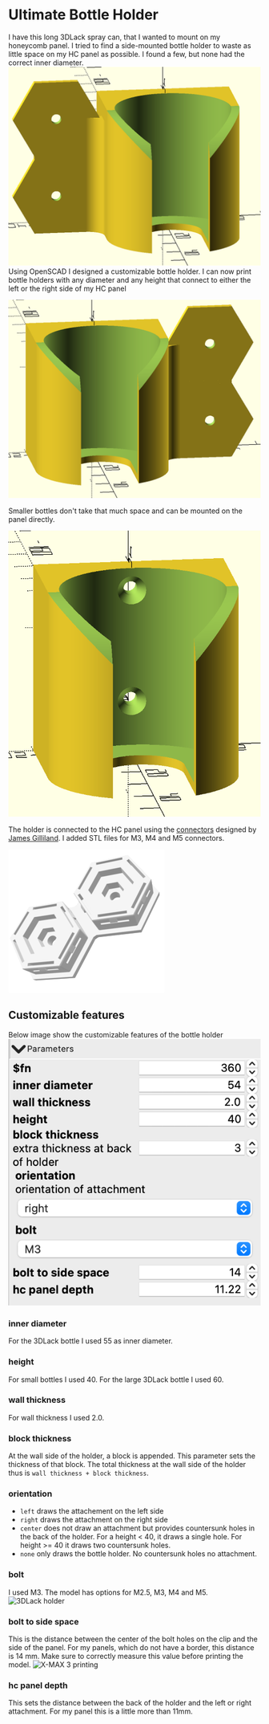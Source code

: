 # Ultimate Bottle Holder

I have this long 3DLack spray can, that I wanted to mount on my honeycomb panel. I tried to find a side-mounted bottle holder to waste as little space on my HC panel as possible. I found a few, but none had the correct inner diameter.
![bottle holder left](./images/bottle_holder_left.png)
Using OpenSCAD I designed a customizable bottle holder. I can now print bottle holders with any diameter and any height that connect to either the left or the right side of my HC panel

![bottle holder right](./images/bottle_holder_right.png)

Smaller bottles don't take that much space and can be mounted on the panel directly.

![bottle holder center](./images/bottle_holder_center.png)

The holder is connected to the HC panel using the [connectors](https://www.printables.com/model/511970-honeycomb-wall-system-openscad-connectors) designed by [James Gilliland](https://www.printables.com/@neclimdul).
I added STL files for M3, M4 and M5 connectors.

![James Gilliland connector](./images/connector.png)

## Customizable features
Below image show the customizable features of the bottle holder
![customizer](./images/customizer.png)

### inner diameter
For the 3DLack bottle I used 55 as inner diameter.

### height
For small bottles I used 40. For the large 3DLack bottle I used 60.

### wall thickness
For wall thickness I used 2.0.

### block thickness
At the wall side of the holder, a block is appended. This parameter sets the thickness of that block. The total thickness at the wall side of the holder thus is `wall thickness + block thickness`.

### orientation
- `left` draws the attachement on the left side
- `right` draws the attachment on the right side
- `center` does not draw an attachment but provides countersunk holes in the back of the holder. For a height < 40, it draws a single hole. For height >= 40 it draws two countersunk holes.
- `none` only draws the bottle holder. No countersunk holes no attachment.

### bolt
I used M3. The model has options for M2.5, M3, M4 and M5.
![3DLack holder](./images/3DLack_holder.png)

### bolt to side space
This is the distance between the center of the bolt holes on the clip and the side of the panel. For my panels, which do not have a border, this distance is 14 mm. Make sure to correctly measure this value before printing the model.
![X-MAX 3 printing](./images/X-MAX_3_printing.png)

### hc panel depth
This sets the distance between the back of the holder and the left or right attachment. For my panel this is a little more than 11mm.
